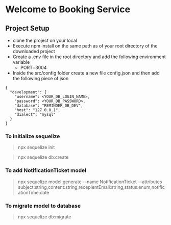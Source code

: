 # Welcome to Booking Service

## Project Setup
- clone the project on your local
- Execute npm install on the same path as of your root directory of the downloaded project
- Create a .env file in the root directory and add the following environment variable
    - PORT=3004
- Inside the src/config folder create a new file config.json and then add the following piece of json

```
{
  "development": {
    "username": <YOUR_DB_LOGIN_NAME>,
    "password": <YOUR_DB_PASSWORD>,
    "database": "REMINDER_DB_DEV",
    "host": "127.0.0.1",
    "dialect": "mysql"
  }
}
```
### To initialize sequelize

> npx sequelize init

> npx sequelize db:create

### To add NotificationTicket model

> npx sequelize model:generate --name NotificationTicket --attributes subject:string,content:string,recepientEmail:string,status:enum,notificationTime:date

### To migrate model to database

> npx sequelize db:migrate
